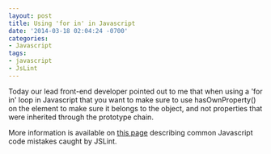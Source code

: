 ```yaml
---
layout: post
title: Using 'for in' in Javascript
date: '2014-03-18 02:04:24 -0700'
categories:
- Javascript
tags:
- javascript
- JsLint
---
```

Today our lead front-end developer pointed out to me that when using a 'for in'
loop in Javascript that you want to make sure to use hasOwnProperty() on the
element to make sure it belongs to the object, and not properties that were
inherited through the prototype chain.

More information is available on [this page] describing common Javascript code
mistakes caught by JSLint.

[this page]: http://www.jslint.com/lint.html#forin
